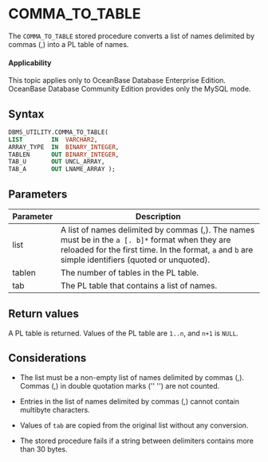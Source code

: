 COMMA_TO_TABLE
===================================

The `COMMA_TO_TABLE` stored procedure converts a list of names delimited by commas (,) into a PL table of names.

  <main id="notice" >
    <h4>Applicability</h4>
    <p>This topic applies only to OceanBase Database Enterprise Edition. OceanBase Database Community Edition provides only the MySQL mode. </p>
  </main>

Syntax
-----------------------

```sql
DBMS_UTILITY.COMMA_TO_TABLE(
LIST        IN  VARCHAR2,
ARRAY_TYPE  IN  BINARY_INTEGER,
TABLEN      OUT BINARY_INTEGER,
TAB_U       OUT UNCL_ARRAY,
TAB_A       OUT LNAME_ARRAY );
```



Parameters
-------------------------



| Parameter | Description |
|--------|-----------------------------------------------------------------------------------------|
| list | A list of names delimited by commas (,). The names must be in the `a [. b]*` format when they are reloaded for the first time.  In the format, `a` and `b` are simple identifiers (quoted or unquoted).  |
| tablen | The number of tables in the PL table.  |
| tab | The PL table that contains a list of names.  |



Return values
------------------------

A PL table is returned. Values of the PL table are `1..n`, and `n+1` is `NULL`.

Considerations
-------------------------

* The list must be a non-empty list of names delimited by commas (,). Commas (,) in double quotation marks ('' '') are not counted.



* Entries in the list of names delimited by commas (,) cannot contain multibyte characters.



* Values of `tab` are copied from the original list without any conversion.



* The stored procedure fails if a string between delimiters contains more than 30 bytes.





